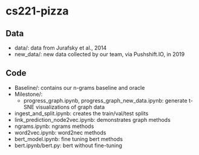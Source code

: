 # cs221-pizza

## Data
* data/: data from Jurafsky et al., 2014
* new_data/: new data collected by our team, via Pushshift.IO, in 2019

## Code
* Baseline/: contains our n-grams baseline and oracle
* Milestone/: 
  * progress_graph.ipynb, progress_graph_new_data.ipynb: generate t-SNE visualizations of graph data 
* ingest_and_split.ipynb: creates the train/val/test splits
* link_prediction_node2vec.ipynb: demonstrates graph methods
* ngrams.ipynb: ngrams methods
* word2vec.ipynb: word2nec methods
* bert_model.ipynb: fine tuning bert methods
* bert.ipynb/bert.py: bert without fine-tuning
